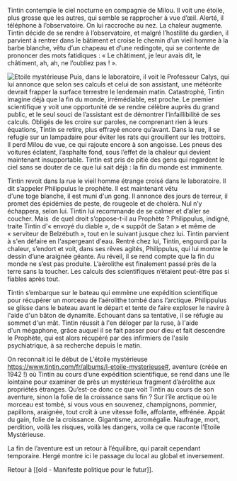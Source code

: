 
Tintin contemple le ciel nocturne en compagnie de Milou. Il voit une étoile, plus grosse que les autres, qui semble se rapprocher à vue d’œil. Alerté, il téléphone à l’observatoire. On lui raccroche au nez. La chaleur augmente. Tintin décide de se rendre à l’observatoire, et malgré l’hostilité du gardien, il parvient à rentrer dans le bâtiment et croise le chemin d’un vieil homme à la barbe blanche, vêtu d’un chapeau et d’une redingote, qui se contente de prononcer des mots fatidiques : « Le châtiment, je leur avais dit, le châtiment, ah, ah, ne l’oubliez pas ! ».

![Etoile mystérieuse](Etoile%20mystérieuse.jpg)
Puis, dans le laboratoire, il voit le Professeur Calys, qui lui annonce que selon ses calculs et celui de son assistant, une météorite devrait frapper la surface terrestre le lendemain matin. Catastrophé, Tintin imagine déjà que la fin du monde, irrémédiable, est proche. Le premier scientifique y voit une opportunité de se rendre célèbre auprès du grand public, et le seul souci de l’assistant est de démontrer l’infaillibilité de ses calculs. Obligés de les croire sur paroles, ne comprenant rien à leurs équations, Tintin se retire, plus effrayé encore qu’avant. Dans la rue, il se refugie sur un lampadaire pour éviter les rats qui grouillent sur les trottoirs. Il perd Milou de vue, ce qui rajoute encore à son angoisse. Les pneus des voitures éclatent, l’asphalte fond, sous l’effet de la chaleur qui devient maintenant insupportable. Tintin est pris de pitié des gens qui regardent le ciel sans se douter de ce que lui sait déjà : la fin du monde est imminente.

Tintin revoit dans la rue le vieil homme étrange croisé dans le laboratoire. Il dit s’appeler Philippulus le prophète. Il est maintenant vêtu d'une toge blanche, il est muni d'un gong. Il annonce des jours de terreur, il promet des épidémies de peste, de rougeole et de choléra. Nul n’y échappera, selon lui. Tintin lui recommande de se calmer et d’aller se coucher. Mais  de quel droit s’oppose-t-il au Prophète ? Philippulus, indigné, traite Tintin d'« envoyé du diable », de « suppôt de Satan » et même de « serviteur de Belzébuth », tout en le suivant jusque chez lui. Tintin parvient à s'en défaire en l'aspergeant d'eau. Rentré chez lui, Tintin, engourdi par la chaleur, s’endort et voit, dans ses rêves agités, Philippulus, qui lui montre le dessin d’une araignée géante. Au réveil, il se rend compte que la fin du monde ne s’est pas produite. L’aérolithe est finalement passé près de la terre sans la toucher. Les calculs des scientifiques n’étaient peut-être pas si fiables après tout.

Tintin s’embarque sur le bateau qui emmène une expédition scientifique pour récupérer un morceau de l’aérolithe tombé dans l’arctique. Philippulus se glisse dans le bateau avant le départ et tente de faire exploser le navire à l'aide d'un bâton de dynamite. Echouant dans sa tentative, il se réfugie au sommet d'un mât. Tintin réussit à l'en déloger par la ruse, à l'aide d'un mégaphone, grâce auquel il se fait passer pour dieu et fait descendre le Prophète, qui est alors récupéré par des infirmiers de l'asile psychiatrique, à sa recherche depuis le matin.

On reconnait ici le début de L'étoile mystérieuse https://www.tintin.com/fr/albums/l-etoile-mysterieuse#, aventure (créée en 1942 !) où Tintin au cours d’une expédition scientifique, se rend dans une île lointaine pour examiner de près un mystérieux fragment d’aérolithe aux propriétés étranges. Qu’est-ce donc ce que voit Tintin au cours de son aventure, sinon la folie de la croissance sans fin ? Sur l’île arctique où le morceau est tombé, si vous vous en souvenez,  champignons, pommier, papillons, araignée, tout croît à une vitesse folle, affolante, effrénée. Appât du gain, folie de la croissance. Gigantisme, acromégalie. Naufrage, mort, perdition, voilà les risques, voilà les dangers, voila ce que raconte l’Etoile Mystérieuse. 

La fin de l’aventure est un retour à l’équilibre, qui parait cependant temporaire. Hergé montre ici le passage du local au global et inversement. 

Retour à  [[old - Manifeste politique pour le futur]].

